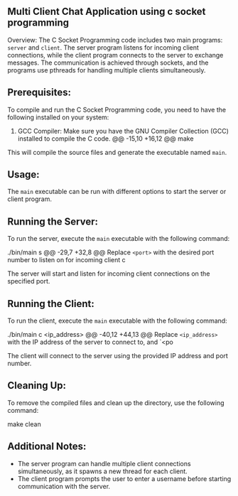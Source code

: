 ## Multi Client Chat Application using c socket programming

Overview:
The C Socket Programming code includes two main programs: `server` and `client`. The server program listens for incoming client connections, while the client program connects to the server to exchange messages. The communication is achieved through sockets, and the programs use pthreads for handling multiple clients simultaneously.

## Prerequisites:

To compile and run the C Socket Programming code, you need to have the following installed on your system:

1. GCC Compiler: Make sure you have the GNU Compiler Collection (GCC) installed to compile the C code.
   @@ -15,10 +16,12 @@ make

This will compile the source files and generate the executable named `main`.

## Usage:

The `main` executable can be run with different options to start the server or client program.

## Running the Server:

To run the server, execute the `main` executable with the following command:

./bin/main s <port>
@@ -29,7 +32,8 @@ Replace `<port>` with the desired port number to listen on for incoming client c

The server will start and listen for incoming client connections on the specified port.

## Running the Client:

To run the client, execute the `main` executable with the following command:

./bin/main c <ip_address> <port>
@@ -40,12 +44,13 @@ Replace `<ip_address>` with the IP address of the server to connect to, and `<po

The client will connect to the server using the provided IP address and port number.

## Cleaning Up:

To remove the compiled files and clean up the directory, use the following command:

make clean

## Additional Notes:

- The server program can handle multiple client connections simultaneously, as it spawns a new thread for each client.
- The client program prompts the user to enter a username before starting communication with the server.
